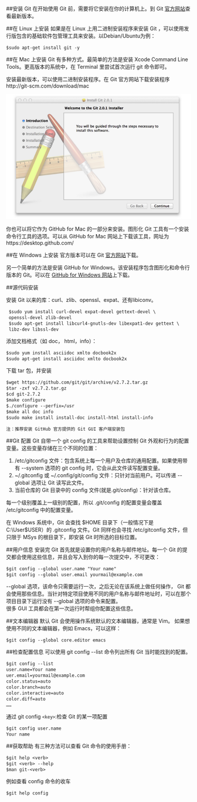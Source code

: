 
##安装 Git
在开始使用 Git 前，需要将它安装在你的计算机上。到 Git [官方网站](http://git-scm.com/downloads)查看最新版本。

##在 Linux 上安装
如果是在 Linux 上用二进制安装程序来安装 Git ，可以使用发行版包含的基础软件包管理工具来安装。以Debian/Ubuntu为例：  

    $sudo apt-get install git -y

##在 Mac 上安装 
Git 有多种方式。最简单的方法是安装 Xcode Command Line Tools。更高版本的系统中，在 Terminal 里尝试首次运行 git 命令即可。  

安装最新版本，可以使用二进制安装程序。在 Git 官方网站下载安装程序http://git-scm.com/download/mac  

![](img/1-7.png)

你也可以将它作为 GitHub for Mac 的一部分来安装。图形化 Git 工具有一个安装命令行工具的选项。可以从 GitHub for Mac 网站上下载该工具，网址为https://desktop.github.com/ 

##在 Windows 上安装
官方版本可以在 Git [官方网站](http://git-scm.com/download/win)下载。  

另一个简单的方法是安装 GitHub for Windows。该安装程序包含图形化和命令行版本的 Git。可以在 [GitHub for Windows 网站](http://git-scm.com/download/win)上下载。  

##源代码安装

安装 Git 以来的库：curl、zlib、openssl、expat、还有libiconv。 

     $sudo yum install curl-devel expat-devel gettext-devel \
     openssl-devel zlib-devel
     $sudo apt-get install libcurl4-gnutls-dev libexpat1-dev gettext \
     libz-dev libssl-dev

添加文档格式（如 doc， html，info）：  

    $sudo yum install asciidoc xmlto docbook2x
    $sudo apt-get install asciidoc xmlto docbook2x

下载 tar 包，并安装  

    $wget https://github.com/git/git/archive/v2.7.2.tar.gz
    $tar -zxf v2.7.2.tar.gz
    $cd git-2.7.2
    $make configure
    $./configure --perfix=/usr
    $make all doc info
    $sudo make install install-doc install-html install-info
`注：推荐安装 GitHub 官方提供的 Git GUI 客户端安装包`

##Git 配置
Git 自带一个 git config 的工具来帮助设置控制 Git 外观和行为的配置变量。这些变量存储在三个不同的位置：
1. /etc/gitconfig 文件：包含系统上每一个用户及仓库的通用配置。如果使用带有 --system 选项的 git config 时，它会从此文件读写配置变量。
2. ~/.gitconfig 或 ~/.config/git/config 文件：只针对当前用户。可以传递 --global 选项让 Git 读写此文件。
3. 当前仓库的 Git 目录中的 config 文件(就是.git/config)：针对该仓库。

每一个级别覆盖上一级别的配置，所以 .git/config 的配置变量会覆盖 /etc/gitconfig 中的配置变量。

在 Windows 系统中，Git 会查找 $HOME 目录下（一般情况下是 C:\User\$USER）的 .gitconfig 文件。Git 同样也会寻找 /etc/gitconfig 文件，但只限于 MSys 的根目录下，即安装 Git 时所选的目标位置。

##用户信息
安装完 Git 首先就是设置你的用户名称与邮件地址。每一个 Git 的提交都会使用这些信息，并且会写入到你的每一次提交中，不可更改：  

    $git config --global user.name "Your name"
    $git config --global user.email yourmail@example.com

--global 选项，该命令只需要运行一次，之后无论在该系统上做任何操作， Git 都会使用那些信息。当针对特定项目使用不同的用户名称与邮件地址时，可以在那个项目目录下运行没有 --global 选项的命令来配置。  
很多 GUI 工具都会在第一次运行时帮组你配置这些信息。

##文本编辑器
默认 Git 会使用操作系统默认的文本编辑器，通常是 Vim。 如果想使用不同的文本编辑器，例如 Emacs，可以这样：

    $git config --global core.editor emacs

##检查配置信息
可以使用 git config --list 命令列出所有 Git 当时能找到的配置。

    $git config --list
    user.name=Your name
    uer.email=yourmail@example.com
    color.status=auto
    color.branch=auto
    color.interactive=auto
    color.diff=auto
    ……

通过 git config `<key>`:检查 Git 的某一项配置  

    $git config user.name
    Your name

##获取帮助
有三种方法可以查看 Git 命令的使用手册：

    $git help <verb>
    $git <verb> --help
    $man git-<verb>

例如查看 config 命令的收车  

    $git help config